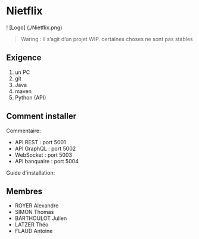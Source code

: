# Nietflix

! [Logo] (./Nietflix.png)


> Waring : il s’agit d’un projet WIP.
> certaines choses ne sont pas stables


## Exigence
1. un PC
2. git
3. Java
4. maven
5. Python (API)

## Comment installer

Commentaire:

* API REST : port 5001
* API GraphQL : port 5002
* WebSocket : port 5003
* API banquaire : port 5004

Guide d'installation:

## Membres

* ROYER Alexandre
* SIMON Thomas
* BARTHOULOT Julien
* LATZER Théo
* FLAUD Antoine
